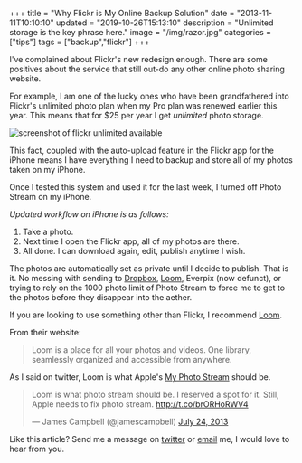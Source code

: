 +++
title = "Why Flickr is My Online Backup Solution"
date = "2013-11-11T10:10:10"
updated = "2019-10-26T15:13:10"
description = "Unlimited storage is the key phrase here."
image = "/img/razor.jpg"
categories = ["tips"]
tags = ["backup","flickr"]
+++

I've complained about Flickr's new redesign enough. There are some positives about the service that still out-do any other online photo sharing website.

For example, I am one of the lucky ones who have been grandfathered into Flickr's unlimited photo plan when my Pro plan was renewed earlier this year. This means that for $25 per year I get _unlimited_ photo storage.

![screenshot of flickr unlimited available](https://www.jamescampbell.us/img/flickr-backup.png)

This fact, coupled with the auto-upload feature in the Flickr app for the iPhone means I have everything I need to backup and store all of my photos taken on my iPhone.

Once I tested this system and used it for the last week, I turned off Photo Stream on my iPhone.

_Updated workflow on iPhone is as follows:_

1. Take a photo.
2. Next time I open the Flickr app, all of my photos are there.
3.  All done. I can download again, edit, publish anytime I wish.

The photos are automatically set as private until I decide to publish. That is it. No messing with sending to [Dropbox](http://www.dropbox.com), [Loom](http://www.loom.com), Everpix (now defunct), or trying to rely on the 1000 photo limit of Photo Stream to force me to get to the photos before they disappear into the aether.

If you are looking to use something other than Flickr, I recommend [Loom](http://www.loom.com).

From their website:
> Loom is a place for all your photos and videos.
> One library, seamlessly organized and accessible from anywhere.

As I said on twitter, Loom is what Apple's [My Photo Stream](http://support.apple.com/kb/HT4486) should be.

<div>
<blockquote class="twitter-tweet"><p>Loom is what photo stream should be. I reserved a spot for it. Still, Apple needs to fix photo stream. <a href="http://t.co/brORHoRWV4">http://t.co/brORHoRWV4</a></p>&mdash; James Campbell (@jamescampbell) <a href="https://twitter.com/jamescampbell/statuses/360091206304272384">July 24, 2013</a></blockquote>
<script async src="//platform.twitter.com/widgets.js" charset="utf-8"></script></div>

Like this article? Send me a message on [twitter](https://twitter.com/intent/user?screenname=jamescampbell) or [email](mailto:james@jamescampbell.us) me, I would love to hear from you.

